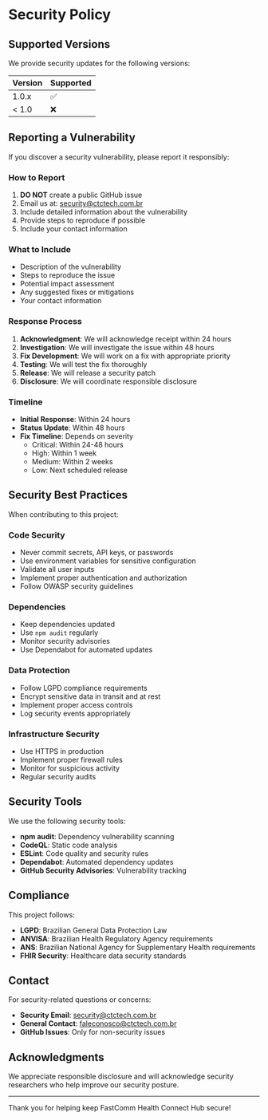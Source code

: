# Security Policy

## Supported Versions

We provide security updates for the following versions:

| Version | Supported          |
| ------- | ------------------ |
| 1.0.x   | :white_check_mark: |
| < 1.0   | :x:                |

## Reporting a Vulnerability

If you discover a security vulnerability, please report it responsibly:

### How to Report

1. **DO NOT** create a public GitHub issue
2. Email us at: security@ctctech.com.br
3. Include detailed information about the vulnerability
4. Provide steps to reproduce if possible
5. Include your contact information

### What to Include

- Description of the vulnerability
- Steps to reproduce the issue
- Potential impact assessment
- Any suggested fixes or mitigations
- Your contact information

### Response Process

1. **Acknowledgment**: We will acknowledge receipt within 24 hours
2. **Investigation**: We will investigate the issue within 48 hours
3. **Fix Development**: We will work on a fix with appropriate priority
4. **Testing**: We will test the fix thoroughly
5. **Release**: We will release a security patch
6. **Disclosure**: We will coordinate responsible disclosure

### Timeline

- **Initial Response**: Within 24 hours
- **Status Update**: Within 48 hours
- **Fix Timeline**: Depends on severity
  - Critical: Within 24-48 hours
  - High: Within 1 week
  - Medium: Within 2 weeks
  - Low: Next scheduled release

## Security Best Practices

When contributing to this project:

### Code Security

- Never commit secrets, API keys, or passwords
- Use environment variables for sensitive configuration
- Validate all user inputs
- Implement proper authentication and authorization
- Follow OWASP security guidelines

### Dependencies

- Keep dependencies updated
- Use `npm audit` regularly
- Monitor security advisories
- Use Dependabot for automated updates

### Data Protection

- Follow LGPD compliance requirements
- Encrypt sensitive data in transit and at rest
- Implement proper access controls
- Log security events appropriately

### Infrastructure Security

- Use HTTPS in production
- Implement proper firewall rules
- Monitor for suspicious activity
- Regular security audits

## Security Tools

We use the following security tools:

- **npm audit**: Dependency vulnerability scanning
- **CodeQL**: Static code analysis
- **ESLint**: Code quality and security rules
- **Dependabot**: Automated dependency updates
- **GitHub Security Advisories**: Vulnerability tracking

## Compliance

This project follows:

- **LGPD**: Brazilian General Data Protection Law
- **ANVISA**: Brazilian Health Regulatory Agency requirements
- **ANS**: Brazilian National Agency for Supplementary Health requirements
- **FHIR Security**: Healthcare data security standards

## Contact

For security-related questions or concerns:

- **Security Email**: security@ctctech.com.br
- **General Contact**: faleconosco@ctctech.com.br
- **GitHub Issues**: Only for non-security issues

## Acknowledgments

We appreciate responsible disclosure and will acknowledge security researchers who help improve our security posture.

---

Thank you for helping keep FastComm Health Connect Hub secure!